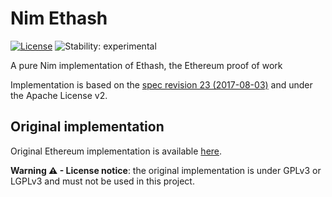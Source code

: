 # Nim Ethash

[![License](https://img.shields.io/badge/License-Apache%202.0-blue.svg)](https://opensource.org/licenses/Apache-2.0) ![Stability: experimental](https://img.shields.io/badge/stability-experimental-orange.svg)

A pure Nim implementation of Ethash, the Ethereum proof of work

Implementation is based on the [spec revision 23 (2017-08-03)](https://github.com/ethereum/wiki/wiki/Ethash) and under the Apache License v2.

## Original implementation
Original Ethereum implementation is available [here](https://github.com/ethereum/ethash).


**Warning ⚠ - License notice**: the original implementation is under GPLv3 or LGPLv3 and must not be used in this project.